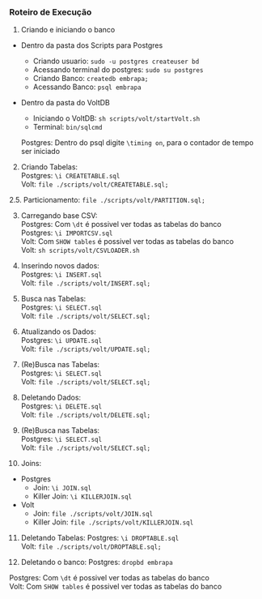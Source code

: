 ### Roteiro de Execução

1. Criando e iniciando o banco  
* Dentro da pasta dos Scripts para Postgres  
  * Criando usuario: `sudo -u postgres createuser bd`  
  * Acessando terminal do postgres: `sudo su postgres`  
  * Criando Banco: `createdb embrapa;`  
  * Acessando Banco: `psql embrapa`  
  
* Dentro da pasta do VoltDB  
  * Iniciando o VoltDB: `sh scripts/volt/startVolt.sh`  
  * Terminal: `bin/sqlcmd`  
  
  Postgres: Dentro do psql digite `\timing on`, para o contador de tempo ser iniciado  
2. Criando Tabelas:  
  Postgres: `\i CREATETABLE.sql`  
  Volt: `file ./scripts/volt/CREATETABLE.sql;`  

2.5. Particionamento:  `file ./scripts/volt/PARTITION.sql;`  
  
3. Carregando base CSV:  
  Postgres: Com `\dt` é possivel ver todas as tabelas do banco  
  Postgres: `\i IMPORTCSV.sql`  
  Volt: Com `SHOW tables` é possivel ver todas as tabelas do banco  
  Volt: `sh scripts/volt/CSVLOADER.sh`  
  
4. Inserindo novos dados:  
  Postgres: `\i INSERT.sql`  
  Volt: `file ./scripts/volt/INSERT.sql;`  
  
5. Busca nas Tabelas:  
  Postgres: `\i SELECT.sql`  
  Volt: `file ./scripts/volt/SELECT.sql;`  
  
6. Atualizando os Dados:  
  Postgres: `\i UPDATE.sql`  
  Volt: `file ./scripts/volt/UPDATE.sql;`
  
7. (Re)Busca nas Tabelas:  
  Postgres: `\i SELECT.sql`  
  Volt: `file ./scripts/volt/SELECT.sql;`  
  
8. Deletando Dados:  
  Postgres: `\i DELETE.sql`  
  Volt: `file ./scripts/volt/DELETE.sql;`  

9. (Re)Busca nas Tabelas:  
  Postgres: `\i SELECT.sql`  
  Volt: `file ./scripts/volt/SELECT.sql;`  
  
10. Joins:  
* Postgres
  * Join: `\i JOIN.sql`  
  * Killer Join: `\i KILLERJOIN.sql`  
* Volt
  * Join: `file ./scripts/volt/JOIN.sql`  
  * Killer Join: `file ./scripts/volt/KILLERJOIN.sql`  
  
11. Deletando Tabelas: 
  Postgres: `\i DROPTABLE.sql`  
  Volt: `file ./scripts/volt/DROPTABLE.sql;`  

12. Deletando o banco:
  Postgres: `dropbd embrapa`
  
Postgres: Com `\dt` é possivel ver todas as tabelas do banco  
Volt: Com `SHOW tables` é possivel ver todas as tabelas do banco  
